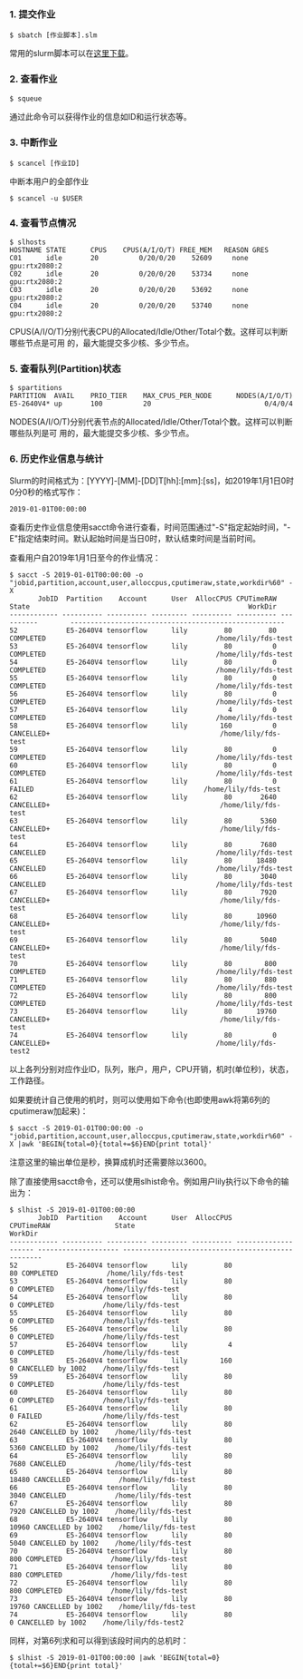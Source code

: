 ### 1. 提交作业

    $ sbatch [作业脚本].slm

常用的slurm脚本可以在[这里下载](常用slurm脚本)。

### 2. 查看作业

    $ squeue

通过此命令可以获得作业的信息如ID和运行状态等。

### 3. 中断作业

    $ scancel [作业ID]

中断本用户的全部作业

    $ scancel -u $USER

### 4. 查看节点情况

    $ slhosts
    HOSTNAME STATE      CPUS    CPUS(A/I/O/T) FREE_MEM   REASON GRES
    C01      idle       20          0/20/0/20    52609     none gpu:rtx2080:2
    C02      idle       20          0/20/0/20    53734     none gpu:rtx2080:2
    C03      idle       20          0/20/0/20    53692     none gpu:rtx2080:2
    C04      idle       20          0/20/0/20    53740     none gpu:rtx2080:2

CPUS(A/I/O/T)分别代表CPU的Allocated/Idle/Other/Total个数。这样可以判断哪些节点是可用
的，最大能提交多少核、多少节点。

### 5. 查看队列(Partition)状态

    $ spartitions
    PARTITION  AVAIL    PRIO_TIER    MAX_CPUS_PER_NODE      NODES(A/I/O/T)
    E5-2640V4* up       100          20                            0/4/0/4

NODES(A/I/O/T)分别代表节点的Allocated/Idle/Other/Total个数。这样可以判断哪些队列是可
用的，最大能提交多少核、多少节点。

### 6. 历史作业信息与统计

Slurm的时间格式为：[YYYY]-[MM]-[DD]T[hh]:[mm]:[ss]，如2019年1月1日0时0分0秒的格式写作：

    2019-01-01T00:00:00

查看历史作业信息使用sacct命令进行查看，时间范围通过"-S"指定起始时间，"-E"指定结束时间。默认起始时间是当日0时，默认结束时间是当前时间。

查看用户自2019年1月1日至今的作业情况：

    $ sacct -S 2019-01-01T00:00:00 -o "jobid,partition,account,user,alloccpus,cputimeraw,state,workdir%60" -X
           JobID  Partition    Account      User  AllocCPUS CPUTimeRAW      State                                                      WorkDir
    ------------ ---------- ---------- --------- ---------- ---------- ----------        -----------------------------------------------------
    52            E5-2640V4 tensorflow      lily         80         80  COMPLETED                                          /home/lily/fds-test
    53            E5-2640V4 tensorflow      lily         80          0  COMPLETED                                          /home/lily/fds-test
    54            E5-2640V4 tensorflow      lily         80          0  COMPLETED                                          /home/lily/fds-test
    55            E5-2640V4 tensorflow      lily         80          0  COMPLETED                                          /home/lily/fds-test
    56            E5-2640V4 tensorflow      lily         80          0  COMPLETED                                          /home/lily/fds-test
    57            E5-2640V4 tensorflow      lily          4          0  COMPLETED                                          /home/lily/fds-test
    58            E5-2640V4 tensorflow      lily        160          0 CANCELLED+                                          /home/lily/fds-test
    59            E5-2640V4 tensorflow      lily         80          0  COMPLETED                                          /home/lily/fds-test
    60            E5-2640V4 tensorflow      lily         80          0  COMPLETED                                          /home/lily/fds-test
    61            E5-2640V4 tensorflow      lily         80          0     FAILED                                          /home/lily/fds-test
    62            E5-2640V4 tensorflow      lily         80       2640 CANCELLED+                                          /home/lily/fds-test
    63            E5-2640V4 tensorflow      lily         80       5360 CANCELLED+                                          /home/lily/fds-test
    64            E5-2640V4 tensorflow      lily         80       7680  CANCELLED                                          /home/lily/fds-test
    65            E5-2640V4 tensorflow      lily         80      18480  CANCELLED                                          /home/lily/fds-test
    66            E5-2640V4 tensorflow      lily         80       3040  CANCELLED                                          /home/lily/fds-test
    67            E5-2640V4 tensorflow      lily         80       7920 CANCELLED+                                          /home/lily/fds-test
    68            E5-2640V4 tensorflow      lily         80      10960 CANCELLED+                                          /home/lily/fds-test
    69            E5-2640V4 tensorflow      lily         80       5040 CANCELLED+                                          /home/lily/fds-test
    70            E5-2640V4 tensorflow      lily         80        800  COMPLETED                                          /home/lily/fds-test
    71            E5-2640V4 tensorflow      lily         80        880  COMPLETED                                          /home/lily/fds-test
    72            E5-2640V4 tensorflow      lily         80        800  COMPLETED                                          /home/lily/fds-test
    73            E5-2640V4 tensorflow      lily         80      19760 CANCELLED+                                          /home/lily/fds-test
    74            E5-2640V4 tensorflow      lily         80          0 CANCELLED+                                         /home/lily/fds-test2

以上各列分别对应作业ID，队列，账户，用户，CPU开销，机时(单位秒)，状态，工作路径。

如果要统计自己使用的机时，则可以使用如下命令(也即使用awk将第6列的cputimeraw加起来)：

    $ sacct -S 2019-01-01T00:00:00 -o "jobid,partition,account,user,alloccpus,cputimeraw,state,workdir%60" -X |awk 'BEGIN{total=0}{total+=$6}END{print total}'

注意这里的输出单位是秒，换算成机时还需要除以3600。

除了直接使用sacct命令，还可以使用slhist命令。例如用户lily执行以下命令的输出为：

    $ slhist -S 2019-01-01T00:00:00
           JobID  Partition    Account      User  AllocCPUS           CPUTimeRAW                State                                            WorkDir
    ------------ ---------- ---------- --------- ---------- -------------------- -------------------- --------------------------------------------------
    52            E5-2640V4 tensorflow      lily         80                   80 COMPLETED            /home/lily/fds-test                                
    53            E5-2640V4 tensorflow      lily         80                    0 COMPLETED            /home/lily/fds-test                                
    54            E5-2640V4 tensorflow      lily         80                    0 COMPLETED            /home/lily/fds-test                                
    55            E5-2640V4 tensorflow      lily         80                    0 COMPLETED            /home/lily/fds-test                                
    56            E5-2640V4 tensorflow      lily         80                    0 COMPLETED            /home/lily/fds-test                                
    57            E5-2640V4 tensorflow      lily          4                    0 COMPLETED            /home/lily/fds-test                                
    58            E5-2640V4 tensorflow      lily        160                    0 CANCELLED by 1002    /home/lily/fds-test                                
    59            E5-2640V4 tensorflow      lily         80                    0 COMPLETED            /home/lily/fds-test                                
    60            E5-2640V4 tensorflow      lily         80                    0 COMPLETED            /home/lily/fds-test                                
    61            E5-2640V4 tensorflow      lily         80                    0 FAILED               /home/lily/fds-test                                
    62            E5-2640V4 tensorflow      lily         80                 2640 CANCELLED by 1002    /home/lily/fds-test                                
    63            E5-2640V4 tensorflow      lily         80                 5360 CANCELLED by 1002    /home/lily/fds-test                                
    64            E5-2640V4 tensorflow      lily         80                 7680 CANCELLED            /home/lily/fds-test                                
    65            E5-2640V4 tensorflow      lily         80                18480 CANCELLED            /home/lily/fds-test                                
    66            E5-2640V4 tensorflow      lily         80                 3040 CANCELLED            /home/lily/fds-test                                
    67            E5-2640V4 tensorflow      lily         80                 7920 CANCELLED by 1002    /home/lily/fds-test                                
    68            E5-2640V4 tensorflow      lily         80                10960 CANCELLED by 1002    /home/lily/fds-test                                
    69            E5-2640V4 tensorflow      lily         80                 5040 CANCELLED by 1002    /home/lily/fds-test                                
    70            E5-2640V4 tensorflow      lily         80                  800 COMPLETED            /home/lily/fds-test                                
    71            E5-2640V4 tensorflow      lily         80                  880 COMPLETED            /home/lily/fds-test                                
    72            E5-2640V4 tensorflow      lily         80                  800 COMPLETED            /home/lily/fds-test                                
    73            E5-2640V4 tensorflow      lily         80                19760 CANCELLED by 1002    /home/lily/fds-test                                
    74            E5-2640V4 tensorflow      lily         80                    0 CANCELLED by 1002    /home/lily/fds-test2

同样，对第6列求和可以得到该段时间内的总机时：

    $ slhist -S 2019-01-01T00:00:00 |awk 'BEGIN{total=0}{total+=$6}END{print total}'
